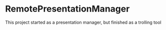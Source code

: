 # RemotePresentationManager
This project started as a presentation manager, but finished as a trolling tool
